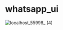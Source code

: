 # whatsapp_ui

![localhost_55998_ (4)](https://user-images.githubusercontent.com/108115666/201140564-b48e8c54-2e75-4f31-ba76-05c54870bcea.png)

